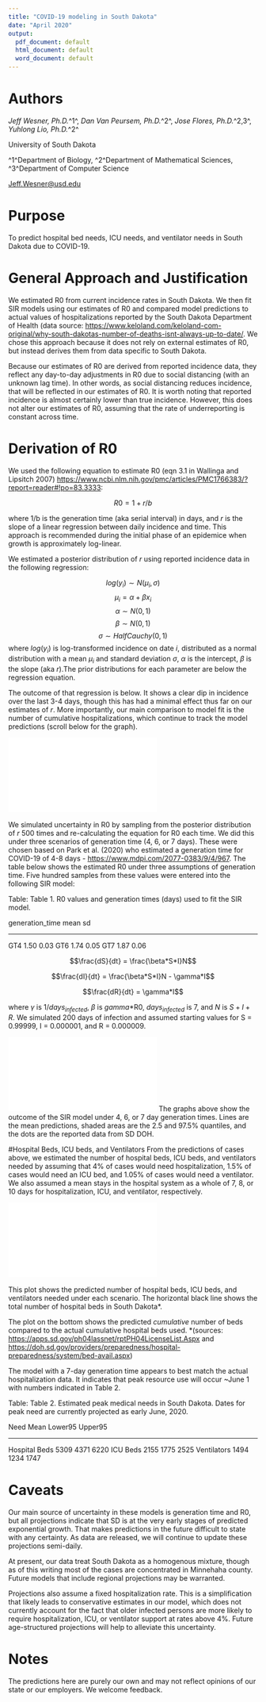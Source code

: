 ```yaml
---
title: "COVID-19 modeling in South Dakota"
date: "April 2020"
output:
  pdf_document: default
  html_document: default
  word_document: default
---
```

# Authors
*Jeff Wesner, Ph.D.*^1^, *Dan Van Peursem, Ph.D.*^2^, *Jose Flores, Ph.D.*^2,3^, *Yuhlong Lio, Ph.D.*^2^

University of South Dakota

^1^Department of Biology, ^2^Department of Mathematical Sciences, ^3^Department of Computer Science

<Jeff.Wesner@usd.edu>

# Purpose
To predict hospital bed needs, ICU needs, and ventilator needs in South Dakota due to COVID-19. 

# General Approach and Justification
We estimated R0 from current incidence rates in South Dakota. We then fit SIR models using our estimates of R0 and compared model predictions to actual values of hospitalizations reported by the South Dakota Department of Health (data source: https://www.keloland.com/keloland-com-original/why-south-dakotas-number-of-deaths-isnt-always-up-to-date/. We chose this approach because it does not rely on external estimates of R0, but instead derives them from data specific to South Dakota.

Because our estimates of R0 are derived from reported incidence data, they reflect any day-to-day adjustments in R0 due to social distancing (with an unknown lag time). In other words, as social distancing reduces incidence, that will be reflected in our estimates of R0. It is worth noting that reported incidence is almost certainly lower than true incidence. However, this does not alter our estimates of R0, assuming that the rate of underreporting is constant across time. 

# Derivation of R0
We used the following equation to estimate R0 (eqn 3.1 in Wallinga and Lipsitch 2007) https://www.ncbi.nlm.nih.gov/pmc/articles/PMC1766383/?report=reader#!po=83.3333:

$$R0 = 1 + r/b$$

where 1/b is the generation time (aka serial interval) in days, and *r* is the slope of a linear regression between daily incidence and time. This approach is recommended during the initial phase of an epidemice when growth is approximately log-linear. 

We estimated a posterior distribution of *r* using reported incidence data in the following regression:

$$log(y_i) \sim N(\mu_i, \sigma)$$
$$\mu_i = \alpha + \beta x_i$$
$$\alpha \sim N(0,1)$$
$$\beta \sim N(0,1)$$
$$\sigma \sim HalfCauchy(0,1)$$
where *log*($y_i$) is log-transformed incidence on date $i$, distributed as a normal distribution with a mean $\mu_i$ and standard deviation $\sigma$, $\alpha$ is the intercept, $\beta$ is the slope (aka *r*).The prior distributions for each parameter are below the regression equation. 

The outcome of that regression is below. It shows a clear dip in incidence over the last 3-4 days, though this has had a minimal effect thus far on our estimates of *r*. More importantly, our main comparison to model fit is the number of cumulative hospitalizations, which continue to track the model predictions (scroll below for the graph).







![](script_SIR_sims_publish_files/figure-latex/unnamed-chunk-4-1.pdf)<!-- --> 

We simulated uncertainty in R0 by sampling from the posterior distribution of *r* 500 times and re-calculating the equation for R0 each time. We did this under three scenarios of generation time (4, 6, or 7 days). These were chosen based on Park et al. (2020) who estimated a generation time for COVID-19 of 4-8 days - https://www.mdpi.com/2077-0383/9/4/967. The table below shows the estimated R0 under three assumptions of generation time. Five hundred samples from these values were entered into the following SIR model:
 

Table: Table 1. R0 values and generation times (days) used to fit the SIR model.

generation_time    mean     sd
----------------  -----  -----
GT4                1.50   0.03
GT6                1.74   0.05
GT7                1.87   0.06

$$\frac{dS}{dt} = \frac{\beta*S*I}N$$

$$\frac{dI}{dt} = \frac{\beta*S*I}N - \gamma*I$$

$$\frac{dR}{dt} = \gamma*I$$

where $\gamma$ is 1/$days_{infected}$, $\beta$ is $gamma$*R0, $days_{infected}$ is 7, and $N$ is $S+I+R$. We simulated 200 days of infection and assumed starting values for S = 0.99999, I = 0.000001, and R = 0.000009. 



![](script_SIR_sims_publish_files/figure-latex/unnamed-chunk-7-1.pdf)<!-- --> 
The graphs above show the outcome of the SIR model under 4, 6, or 7 day generation times. Lines are the mean predictions, shaded areas are the 2.5 and 97.5% quantiles, and the dots are the reported data from SD DOH. 

#Hospital Beds, ICU beds, and Ventilators
From the predictions of cases above, we estimated the number of hospital beds, ICU beds, and ventilators needed by assuming that 4% of cases would need hospitalization, 1.5% of cases would need an ICU bed, and 1.05% of cases would need a ventilator. We also assumed a mean stays in the hospital system as a whole of 7, 8, or 10 days for hospitalization, ICU, and ventilator, respectively.

![](script_SIR_sims_publish_files/figure-latex/unnamed-chunk-8-1.pdf)<!-- --> 

This plot shows the predicted number of hospital beds, ICU beds, and ventilators needed under each scenario. The horizontal black line shows the total number of hospital beds in South Dakota*. 

The plot on the bottom shows the predicted *cumulative* number of beds compared to the actual cumulative hospital beds used. 
*(sources: https://apps.sd.gov/ph04lassnet/rptPH04LicenseList.Aspx and https://doh.sd.gov/providers/preparedness/hospital-preparedness/system/bed-avail.aspx)

The model with a 7-day generation time appears to best match the actual hospitalization data. It indicates that peak resource use will occur ~June 1 with numbers indicated in Table 2.

Table: Table 2. Estimated peak medical needs in South Dakota. Dates for peak need are currently projected as early June, 2020. 

Need             Mean   Lower95   Upper95
--------------  -----  --------  --------
Hospital Beds    5309      4371      6220
ICU Beds         2155      1775      2525
Ventilators      1494      1234      1747

# Caveats
Our main source of uncertainty in these models is generation time and R0, but all projections indicate that SD is at the very early stages of predicted exponential growth. That makes predictions in the future difficult to state with any certainty. As data are released, we will continue to update these projections semi-daily. 

At present, our data treat South Dakota as a homogenous mixture, though as of this writing most of the cases are concentrated in Minnehaha county. Future models that include regional projections may be warranted. 

Projections also assume a fixed hospitalization rate. This is a simplification that likely leads to conservative estimates in our model, which does not currently account for the fact that older infected persons are more likely to require hospitalization, ICU, or ventilator support at rates above 4%. Future age-structured projections will help to alleviate this uncertainty. 

# Notes
The predictions here are purely our own and may not reflect opinions of our state or our employers. We welcome feedback.
